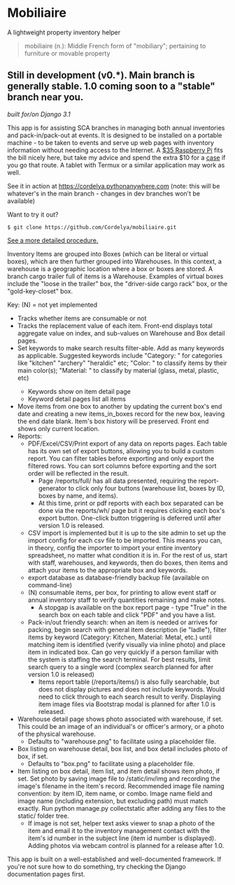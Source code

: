 # Mobiliaire
A lightweight property inventory helper

> mobiliaire (n.): Middle French form of "mobiliary"; pertaining to furniture or movable property

## Still in development (v0.\*). Main branch is generally stable. 1.0 coming soon to a "stable" branch near you.

*built for/on Django 3.1*

This app is for assisting SCA branches in managing both annual inventories and pack-in/pack-out at events. It is designed to be installed on a portable machine - to be taken to events and serve up web pages with inventory information without needing access to the Internet. A [$35 Raspberry Pi](https://www.raspberrypi.org/products/) fits the bill nicely here, but take my advice and spend the extra $10 for a [case](https://www.raspberrypi.org/products/raspberry-pi-4-case/) if you go that route. A tablet with Termux or a similar application may work as well.

See it in action at https://cordelya.pythonanywhere.com (note: this will be whatever's in the main branch - changes in dev branches won't be available)

Want to try it out? 

````
$ git clone https://github.com/Cordelya/mobiliaire.git
````
[See a more detailed procedure.](https://github.com/Cordelya/mobiliaire/wiki/getStarted)

Inventory Items are grouped into Boxes (which can be literal or virtual boxes), which are then further grouped into Warehouses. In this context, a warehouse is a geographic location where a box or boxes are stored. A branch cargo trailer full of items is a Warehouse. Examples of virtual boxes include the "loose in the trailer" box, the "driver-side cargo rack" box, or the "gold-key-closet" box. 

Key: (N) = not yet implemented

* Tracks whether items are consumable or not
* Tracks the replacement value of each item. Front-end displays total aggregate value on index, and sub-values on Warehouse and Box detail pages.
* Set keywords to make search results filter-able. Add as many keywords as applicable. Suggested keywords include "Category: <category>" for categories like "kitchen" "archery" "heraldic" etc; "Color: <color>" to classify items by their main color(s); "Material: <material>" to classify by material (glass, metal, plastic, etc)
  * Keywords show on item detail page
  * Keyword detail pages list all items
* Move items from one box to another by updating the current box's end date and creating a new items_in_boxes record for the new box, leaving the end date blank. Item's box history will be preserved. Front end shows only current location.
* Reports: 
  * PDF/Excel/CSV/Print export of any data on reports pages. Each table has its own set of export buttons, allowing you to build a custom report. You can filter tables before exporting and only export the filtered rows. You can sort columns before exporting and the sort order will be reflected in the result.
     * Page /reports/full/ has all data presented, requiring the report-generator to click only four buttons (warehouse list, boxes by ID, boxes by name, and items). 
     * At this time, print or pdf reports with each box separated can be done via the reports/wh/ page but it requires clicking each box's export button. One-click button triggering is deferred until after version 1.0 is released.
  * CSV import is implemented but it is up to the site admin to set up the import config for each csv file to be imported. This means you can, in theory, config the importer to import your entire inventory spreadsheet, no matter what condition it is in. For the rest of us, start with staff, warehouses, and keywords, then do boxes, then items and attach your items to the appropriate box and keywords.
  * export database as database-friendly backup file (available on command-line)
  * (N) consumable items, per box, for printing to allow event staff or annual inventory staff to verify quantities remaining and make notes.
     * A stopgap is available on the box report page - type "True" in the search box on each table and click "PDF" and you have a list. 
  * Pack-in/out friendly search: when an item is needed or arrives for packing, begin search with general item description (ie "ladle"), filter items by keyword (Category: Kitchen, Material: Metal, etc.) until matching item is identified (verify visually via inline photo) and place item in indicated box. Can go very quickly if a person familiar with the system is staffing the search terminal. For best results, limit search query to a single word (complex search planned for after version 1.0 is released)
     * Items report table (/reports/items/) is also fully searchable, but does not display pictures and does not include keywords. Would need to click through to each search result to verify. Displaying item image files via Bootstrap modal is planned for after 1.0 is released.
 * Warehouse detail page shows photo associated with warehouse, if set. This could be an image of an individual's or officer's armory, or a photo of the physical warehouse.
     * Defaults to "warehouse.png" to facilitate using a placeholder file.
 * Box listing on warehouse detail, box list, and box detail includes photo of box, if set. 
     * Defaults to "box.png" to facilitate using a placeholder file.
 * Item listing on box detail, item list, and item detail shows item photo, if set. Set photo by saving image file to /static/inv/img and recording the image's filename in the item's record. Recommended image file naming convention: by item ID, item name, or combo. Image name field and image name (including extension, but excluding path) must match exactly. Run python manage.py collectstatic after adding any files to the static/ folder tree. 
     * If image is not set, helper text asks viewer to snap a photo of the item and email it to the inventory management contact with the item's id number in the subject line (item id number is displayed). Adding photos via webcam control is planned for a release after 1.0.

This app is built on a well-established and well-documented framework. If you're not sure how to do something, try checking the Django documentation pages first.
